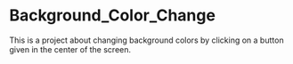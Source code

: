 # Background_Color_Change

This is a project about changing background colors by clicking on a button given in the center of the screen.
